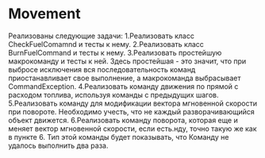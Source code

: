 # Movement
Реализованы следующие задачи:
1.Реализовать класс CheckFuelComamnd и тесты к нему.
2.Реализовать класс BurnFuelCommand и тесты к нему.
3.Реализовать простейшую макрокоманду и тесты к ней. Здесь простейшая - это значит, что при выбросе исключения вся последовательность команд приостанавливает свое выполнение, а макрокоманда выбрасывает CommandException.
4.Реализовать команду движения по прямой с расходом топлива, используя команды с предыдущих шагов.
5.Реализовать команду для модификации вектора мгновенной скорости при повороте. Необходимо учесть, что не каждый разворачивающийся объект движется.
6.Реализовать команду поворота, которая еще и меняет вектор мгновенной скорости, если есть.нду, точно такую же как в пункте 6. Тип этой команды будет показывать, что Команду не удалось выполнить два раза.
